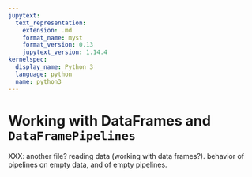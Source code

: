 ```yaml
---
jupytext:
  text_representation:
    extension: .md
    format_name: myst
    format_version: 0.13
    jupytext_version: 1.14.4
kernelspec:
  display_name: Python 3
  language: python
  name: python3
---
```


# Working with DataFrames and `DataFramePipelines`

XXX: another file? reading data (working with data frames?). behavior of pipelines on
empty data, and of empty pipelines.